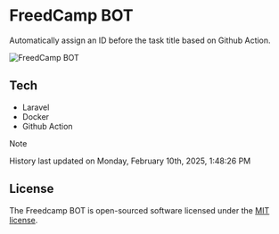 # FreedCamp BOT

Automatically assign an ID before the task title based on Github Action.

![FreedCamp BOT](https://repository-images.githubusercontent.com/737932867/7d34798b-2680-471c-b089-a78a718d3d6a)

## Tech

- Laravel
- Docker
- Github Action

> [!NOTE]  
> History last updated on Monday, February 10th, 2025, 1:48:26 PM

## License

The Freedcamp BOT is open-sourced software licensed under the [MIT license](https://opensource.org/licenses/MIT).
